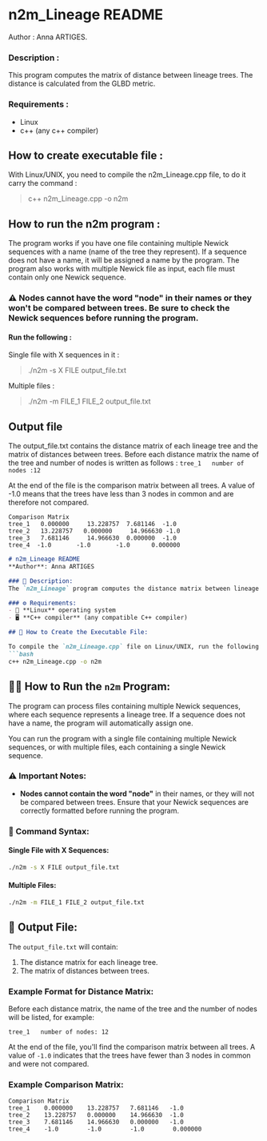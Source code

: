 # n2m_Lineage README
Author : Anna ARTIGES.

### Description :
This program computes the matrix of distance between lineage trees. The distance is calculated from the GLBD metric.

### Requirements :
 - Linux
 - c++ (any c++ compiler)

## How to create executable file :

With Linux/UNIX, you need to compile the n2m_Lineage.cpp file, to do it carry the command :
 > c++ n2m_Lineage.cpp -o n2m

## How to run the n2m program :
The program works if you have one file containing multiple Newick sequences with a name (name of the tree they represent). If a sequence does not have a name, it will be assigned a name by the program. The program also works with multiple Newick file as input, each file must contain only one Newick sequence.

### ⚠ Nodes cannot have the word "node" in their names or they won't be compared between trees. Be sure to check the Newick sequences before running the program.

#### Run the following :
Single file with X sequences in it :
> ./n2m -s X FILE output_file.txt

Multiple files :
> ./n2m -m FILE_1 FILE_2 output_file.txt

## Output file

The output_file.txt contains the distance matrix of each lineage tree and the matrix of distances between trees.
Before each distance matrix the name of the tree and number of nodes is written as follows :
``` tree_1 	 number of nodes :12 ```

At the end of the file is the comparison matrix between all trees. A value of -1.0 means that the trees have less than 3 nodes in common and are therefore not compared.
```
Comparison Matrix
tree_1	 0.000000	  13.228757	 7.681146  -1.0
tree_2	 13.228757	 0.000000	  14.966630 -1.0
tree_3	 7.681146	  14.966630	 0.000000  -1.0
tree_4  -1.0       -1.0       -1.0      0.000000
```



```markdown
# n2m_Lineage README
**Author**: Anna ARTIGES

### 📜 Description:
The `n2m_Lineage` program computes the distance matrix between lineage trees using the **GLBD metric**. It processes Newick sequences, calculating pairwise distances to compare lineage trees effectively.

### ⚙️ Requirements:
- 🐧 **Linux** operating system
- 🖥️ **C++ compiler** (any compatible C++ compiler)

## 🔨 How to Create the Executable File:

To compile the `n2m_Lineage.cpp` file on Linux/UNIX, run the following command in the terminal:
```bash
c++ n2m_Lineage.cpp -o n2m
```

## 🏃‍♂️ How to Run the `n2m` Program:

The program can process files containing multiple Newick sequences, where each sequence represents a lineage tree. If a sequence does not have a name, the program will automatically assign one.

You can run the program with a single file containing multiple Newick sequences, or with multiple files, each containing a single Newick sequence.

### ⚠️ Important Notes:
- **Nodes cannot contain the word "node"** in their names, or they will not be compared between trees. Ensure that your Newick sequences are correctly formatted before running the program.

### 📝 Command Syntax:

#### Single File with X Sequences:
```bash
./n2m -s X FILE output_file.txt
```

#### Multiple Files:
```bash
./n2m -m FILE_1 FILE_2 output_file.txt
```

## 📂 Output File:

The `output_file.txt` will contain:
1. The distance matrix for each lineage tree.
2. The matrix of distances between trees.

### Example Format for Distance Matrix:
Before each distance matrix, the name of the tree and the number of nodes will be listed, for example:
```
tree_1   number of nodes: 12
```

At the end of the file, you'll find the comparison matrix between all trees. A value of `-1.0` indicates that the trees have fewer than 3 nodes in common and were not compared.

### Example Comparison Matrix:
```
Comparison Matrix
tree_1    0.000000    13.228757   7.681146   -1.0
tree_2    13.228757   0.000000    14.966630  -1.0
tree_3    7.681146    14.966630   0.000000   -1.0
tree_4    -1.0        -1.0        -1.0        0.000000
```
